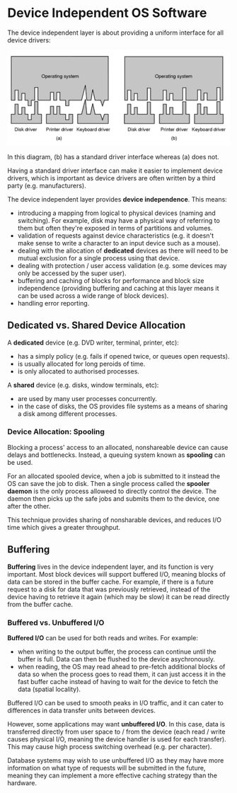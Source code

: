 # Device Independent OS Software

The device independent layer is about providing a uniform interface for all device drivers:

![Image](images/device-independent-os-layer.png)

In this diagram, (b) has a standard driver interface whereas (a) does not.

Having a standard driver interface can make it easier to implement device drivers, which is important as device drivers are often written by a third party (e.g. manufacturers).

The device independent layer provides **device independence**. This means:

- introducing a mapping from logical to physical devices (naming and switching). For example, disk may have a physical way of referring to them but often they're exposed in terms of partitions and volumes.
- validation of requests against device characteristics (e.g. it doesn't make sense to write a character to an input device such as a mouse).
- dealing with the allocation of **dedicated** devices as there will need to be mutual exclusion for a single process using that device.
- dealing with protection / user access validation (e.g. some devices may only be accessed by the super user).
- buffering and caching of blocks for performance and block size independence (providing buffering and caching at this layer means it can be used across a wide range of block devices).
- handling error reporting.

## Dedicated vs. Shared Device Allocation

A **dedicated** device (e.g. DVD writer, terminal, printer, etc):

- has a simply policy (e.g. fails if opened twice, or queues open requests).
- is usually allocated for long peroids of time.
- is only allocated to authorised processes.

A **shared** device (e.g. disks, window terminals, etc):

- are used by many user processes concurrently.
- in the case of disks, the OS provides file systems as a means of sharing a disk among different processes.

### Device Allocation: Spooling

Blocking a process' access to an allocated, nonshareable device can cause delays and bottlenecks. Instead, a queuing system known as **spooling** can be used. 

For an allocated spooled device, when a job is submitted to it instead the OS can save the job to disk. Then a single process called the **spooler daemon** is the only process alloweed to directly control the device. The daemon then picks up the safe jobs and submits them to the device, one after the other.

This technique provides sharing of nonsharable devices, and reduces I/O time which gives a greater throughput.

## Buffering

**Buffering** lives in the device independent layer, and its function is very important. Most block devices will support buffered I/O, meaning blocks of data can be stored in the buffer cache. For example, if there is a future request to a disk for data that was previously retrieved, instead of the device having to retrieve it again (which may be slow) it can be read directly from the buffer cache.

### Buffered vs. Unbuffered I/O

**Buffered I/O** can be used for both reads and writes. For example:

- when writing to the output buffer, the process can continue until the buffer is full. Data can then be flushed to the device asychronously.
- when reading, the OS may read ahead to pre-fetch additional blocks of data so when the process goes to read them, it can just access it in the fast buffer cache instead of having to wait for the device to fetch the data (spatial locality).

Buffered I/O can be used to smooth peaks in I/O traffic, and it can cater to differences in data transfer units between devices.

However, some applications may want **unbuffered I/O**. In this case, data is transferred directly from user space to / from the device (each read / write causes physical I/O, meaning the device handler is used for each transfer). This may cause high process switching overhead (e.g. per character).

Database systems may wish to use unbuffered I/O as they may have more information on what type of requests will be submitted in the future, meaning they can implement a more effective caching strategy than the hardware.

